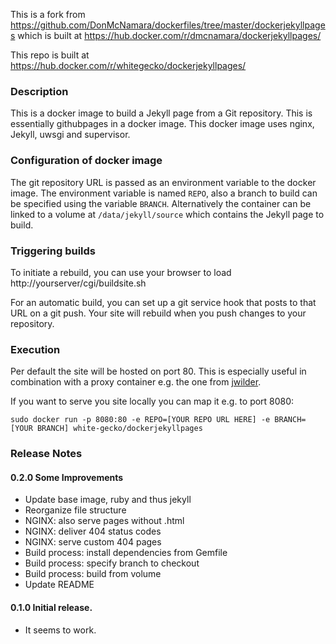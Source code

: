 This is a fork from https://github.com/DonMcNamara/dockerfiles/tree/master/dockerjekyllpages which is built at https://hub.docker.com/r/dmcnamara/dockerjekyllpages/

This repo is built at https://hub.docker.com/r/whitegecko/dockerjekyllpages/

### Description
This is a docker image to build a Jekyll page from a Git repository.
This is essentially githubpages in a docker image.
This docker image uses nginx, Jekyll, uwsgi and supervisor.

### Configuration of docker image
The git repository URL is passed as an environment variable to the docker image.
The environment variable is named `REPO`, also a branch to build can be specified using the variable `BRANCH`.
Alternatively the container can be linked to a volume at `/data/jekyll/source` which contains the Jekyll page to build.

### Triggering builds
To initiate a rebuild, you can use your browser to load http://yourserver/cgi/buildsite.sh

For an automatic build, you can set up a git service hook that posts to that URL on a git push.
Your site will rebuild when you push changes to your repository.

### Execution
Per default the site will be hosted on port 80.
This is especially useful in combination with a proxy container e.g. the one from [jwilder](https://hub.docker.com/r/jwilder/nginx-proxy/).

If you want to serve you site locally you can map it e.g. to port 8080:
```
sudo docker run -p 8080:80 -e REPO=[YOUR REPO URL HERE] -e BRANCH=[YOUR BRANCH] white-gecko/dockerjekyllpages
```

### Release Notes

#### 0.2.0 Some Improvements
* Update base image, ruby and thus jekyll
* Reorganize file structure
* NGINX: also serve pages without .html
* NGINX: deliver 404 status codes
* NGINX: serve custom 404 pages
* Build process: install dependencies from Gemfile
* Build process: specify branch to checkout
* Build process: build from volume
* Update README

#### 0.1.0 Initial release.
* It seems to work.
